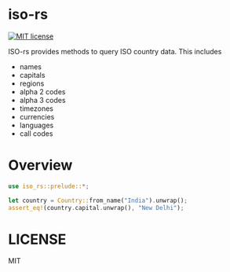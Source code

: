 # iso-rs
[![MIT license](https://img.shields.io/badge/License-MIT-blue.svg)](https://lbesson.mit-license.org/)

ISO-rs provides methods to query ISO country data. This includes

- names
- capitals
- regions
- alpha 2 codes
- alpha 3 codes
- timezones
- currencies
- languages
- call codes

# Overview

```rust
use iso_rs::prelude::*;

let country = Country::from_name("India").unwrap();
assert_eq!(country.capital.unwrap(), "New Delhi");
```

# LICENSE 
MIT
